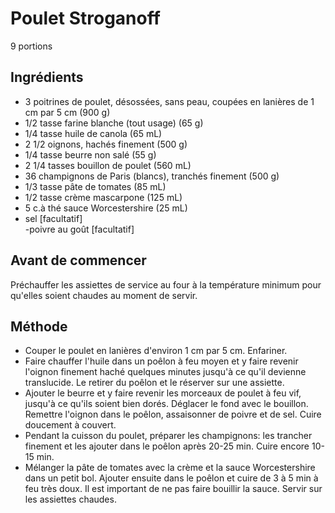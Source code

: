 # Poulet Stroganoff
9 portions

## Ingrédients
- 3	poitrines de poulet, désossées, sans peau, coupées en lanières de 1 cm par 5 cm	(900 g)
- 1/2 tasse	farine blanche (tout usage)	(65 g)
- 1/4 tasse	huile de canola	(65 mL)
- 2 1/2	oignons, hachés finement (500 g)
- 1/4 tasse	beurre non salé	(55 g)
- 2 1/4 tasses	bouillon de poulet (560 mL)
- 36	champignons de Paris (blancs), tranchés finement (500 g)
- 1/3 tasse	pâte de tomates (85 mL)
- 1/2 tasse	crème mascarpone (125 mL)
- 5 c.à thé	sauce Worcestershire (25 mL)
- sel [facultatif]		
-poivre au goût [facultatif]

## Avant de commencer
Préchauffer les assiettes de service au four à la température minimum pour qu'elles soient 
chaudes au moment de servir.

## Méthode
- Couper le poulet en lanières d'environ 1 cm par 5 cm. Enfariner.
- Faire chauffer l'huile dans un poêlon à feu moyen et y faire revenir l'oignon finement haché 
  quelques minutes jusqu'à ce qu'il devienne translucide. Le retirer du poêlon et le réserver 
  sur une assiette.
- Ajouter le beurre et y faire revenir les morceaux de poulet à feu vif, jusqu'à ce qu'ils 
  soient bien dorés. Déglacer le fond avec le bouillon. Remettre l'oignon dans le poêlon, 
  assaisonner de poivre et de sel. Cuire doucement à couvert.
- Pendant la cuisson du poulet, préparer les champignons: les trancher finement et les ajouter 
  dans le poêlon après 20-25 min. Cuire encore 10-15 min.
- Mélanger la pâte de tomates avec la crème et la sauce Worcestershire dans un petit bol. 
  Ajouter ensuite dans le poêlon et cuire de 3 à 5 min à feu très doux. Il est important de ne pas 
  faire bouillir la sauce. Servir sur les assiettes chaudes.
